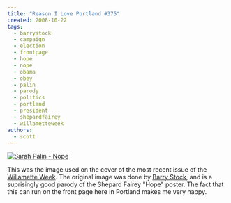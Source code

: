 ```yaml
---
title: "Reason I Love Portland #375"
created: 2008-10-22
tags:
  - barrystock
  - campaign
  - election
  - frontpage
  - hope
  - nope
  - obama
  - obey
  - palin
  - parody
  - politics
  - portland
  - president
  - shepardfairey
  - willametteweek
authors:
  - scott
---
```


[![Sarah Palin - Nope](/images/2961989116_be754ff7d5.jpg)](http://www.flickr.com/photos/spaceninja/2961989116/)

This was the image used on the cover of the most recent issue of the [Willamette Week](http://wweek.com/editorial/2008/10/15/ww-voters-guide-november-2008/). The original image was done by [Barry Stock](http://www.flickr.com/photos/bigleaftropicals/2842653337/), and is a suprisingly good parody of the Shepard Fairey "Hope" poster. The fact that this can run on the front page here in Portland makes me very happy.
